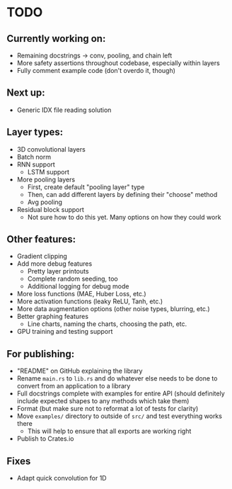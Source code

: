 # TODO

## Currently working on:

-   Remaining docstrings -> conv, pooling, and chain left
-   More safety assertions throughout codebase, especially within layers
-   Fully comment example code (don't overdo it, though)

## Next up:

-   Generic IDX file reading solution

## Layer types:

-   3D convolutional layers
-   Batch norm
-   RNN support
    -   LSTM support
-   More pooling layers
    -   First, create default "pooling layer" type
    -   Then, can add different layers by defining their "choose" method
    -   Avg pooling
-   Residual block support
    -   Not sure how to do this yet. Many options on how they could work

## Other features:

-   Gradient clipping
-   Add more debug features
    -   Pretty layer printouts
    -   Complete random seeding, too
    -   Additional logging for debug mode
-   More loss functions (MAE, Huber Loss, etc.)
-   More activation functions (leaky ReLU, Tanh, etc.)
-   More data augmentation options (other noise types, blurring, etc.)
-   Better graphing features
    -   Line charts, naming the charts, choosing the path, etc.
-   GPU training and testing support

## For publishing:

-   "README" on GitHub explaining the library
-   Rename `main.rs` to `lib.rs` and do whatever else needs to be done to convert from
    an application to a library
-   Full docstrings complete with examples for entire API (should definitely include expected shapes to any methods which take them)
-   Format (but make sure not to reformat a lot of tests for clarity)
-   Move `examples/` directory to outside of `src/` and test everything works there
    -   This will help to ensure that all exports are working right
-   Publish to Crates.io

## Fixes

-   Adapt quick convolution for 1D
